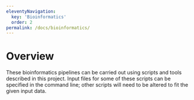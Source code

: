 ```yaml
---
eleventyNavigation:
  key: 'Bioinformatics'
  order: 2
permalink: /docs/bioinformatics/
---
```


# Overview

These bioinformatics pipelines can be carried out using scripts and tools described in this project.
Input files for some of these scripts can be specified in the command line; other scripts will need to be altered to fit the given input data.